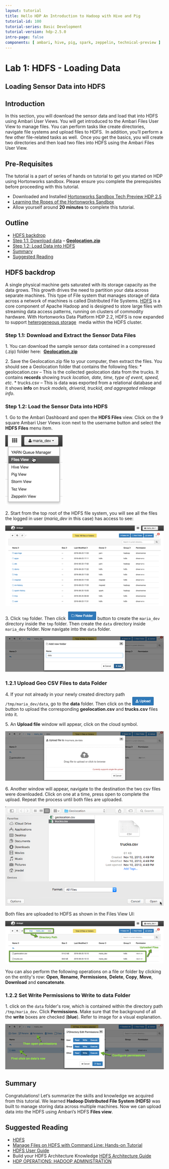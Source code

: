 ```yaml
---
layout: tutorial
title: Hello HDP An Introduction to Hadoop with Hive and Pig
tutorial-id: 100
tutorial-series: Basic Development
tutorial-version: hdp-2.5.0
intro-page: false
components: [ ambari, hive, pig, spark, zeppelin, technical-preview ]
---
```


# Lab 1: HDFS - Loading Data

## Loading Sensor Data into HDFS

## Introduction

In this section, you will download the sensor data and load that into HDFS using Ambari User Views. You will get introduced to the Ambari Files User View to manage files. You can perform tasks like create directories, navigate file systems and upload files to HDFS.  In addition, you’ll perform a few other file-related tasks as well.  Once you get the basics, you will create two directories and then load two files into HDFS using the Ambari Files User View.

## Pre-Requisites

The tutorial is a part of series of hands on tutorial to get you started on HDP using Hortonworks sandbox. Please ensure you complete the prerequisites before proceeding with this tutorial.

*   Downloaded and Installed [Hortonworks Sandbox Tech Preview HDP 2.5](http://hortonworks.com/tech-preview-hdp-2-5/)
*   [Learning the Ropes of the Hortonworks Sandbox](http://hortonworks.com/hadoop-tutorial/learning-the-ropes-of-the-hortonworks-sandbox/)
*   Allow yourself around **20 minutes** to complete this tutorial.

## Outline

*   [HDFS backdrop](#hdfs-backdrop)
*   [Step 1.1: Download data](#step1.1) – [**Geolocation.zip**](https://app.box.com/HadoopCrashCourseData)
*   [Step 1.2: Load Data into HDFS](#step1.2)
*   [Summary](#summary-lab1)
*   [Suggested Reading](#suggested-reading)


## HDFS backdrop <a id="hdfs-backdrop"></a>

A single physical machine gets saturated with its storage capacity as the data grows. This growth drives the need to partition your data across separate machines. This type of File system that manages storage of data across a network of machines is called Distributed File Systems. [HDFS](http://hortonworks.com/blog/thinking-about-the-hdfs-vs-other-storage-technologies/) is a core component of Apache Hadoop and is designed to store large files with streaming data access patterns, running on clusters of commodity hardware. With Hortonworks Data Platform HDP 2.2, HDFS is now expanded to support [heterogeneous storage](http://hortonworks.com/blog/heterogeneous-storage-policies-hdp-2-2/)  media within the HDFS cluster.

### Step 1.1: Download and Extract the Sensor Data Files <a id="step1.1"></a>

1\.  You can download the sample sensor data contained in a compressed (.zip) folder here:  [**Geolocation.zip**](https://app.box.com/HadoopCrashCourseData)

2\.   Save the Geolocation.zip file to your computer, then extract the files. You should see a Geolocation folder that contains the following files:
    *   geolocation.csv – This is the collected geolocation data from the trucks. It contains **records** showing _truck location, date, time, type of event, speed, etc_.
    *   trucks.csv – This is data was exported from a relational database and it shows **info** on _truck models, driverid, truckid, and aggregated mileage info_.

### Step 1.2: Load the Sensor Data into HDFS <a id="step1.2"></a>

1\.   Go to the Ambari Dashboard and open the **HDFS Files** view. Click on the 9 square Ambari User Views icon next to the username button and select the **HDFS Files** menu item.


![Screen Shot 2015-07-21 at 10.17.21 AM](/assets/hello-hdp/files_view_lab1.png)


2\.  Start from the top root of the HDFS file system, you will see all the files the logged in user (_maria_dev_ in this case) has access to see:


![Lab2_2](/assets/hello-hdp/root_files_view_folder_lab1.png)


3\.   Click `tmp` folder. Then click  ![Lab2_3](/assets/hello-hdp/new_folder_icon_lab1.png) button to create the `maria_dev` directory inside the `tmp` folder. Then create the `data` directory inside `maria_dev` folder. Now navigate into the `data` folder.


![new_folder_maria_data_lab1](/assets/hello-hdp/new_folder_maria_data_lab1.png)

### 1.2.1 Upload Geo CSV Files to data Folder

4\.   If your not already in your newly created directory path `/tmp/maria_dev/data`, go to the **data** folder. Then  click on the ![upload_icon_lab1](/assets/hello-hdp/upload_icon_lab1.png) button to upload the corresponding **geolocation.csv** and **trucks.csv** files into it.

5\. An **Upload file** window will appear, click on the cloud symbol.

![upload_file_cloud_lab1](/assets/hello-hdp/upload_file_cloud_lab1.png)

6\. Another window will appear, navigate to the destination the two csv files were downloaded. Click on one at a time, press open to complete the upload. Repeat the process until both files are uploaded.

![upload_file_window_lab1](/assets/hello-hdp/upload_file_window_lab1.png)

Both files are uploaded to HDFS as shown in the Files View UI:

![uploaded_geo_files_lab1](/assets/hello-hdp/uploaded_geo_files_lab1.png)


You can also perform the following operations on a file or folder by clicking on the entity's row: **Open**, **Rename**, **Permissions**, **Delete**, **Copy**, **Move**, **Download** and **concatenate**.

### 1.2.2 Set Write Permissions to Write to data Folder

1\. click on the `data` folder's row, which is contained within the directory path `/tmp/maria_dev`. Click **Permissions**. Make sure that the background of all the **write** boxes are checked (**blue**). Refer to image for a visual explanation.


![Lab2_5](/assets/hello-hdp/edit_permissions_data_folder_lab1.png)


## Summary <a id="summary-lab1"></a>
Congratulations! Let’s summarize the skills and knowledge we acquired from this tutorial. We learned **Hadoop Distributed File System (HDFS)** was built to manage storing data across multiple machines. Now we can upload data into the HDFS using Ambari’s HDFS **Files view**.


## Suggested Reading <a id="suggested-reading"></a>
- [HDFS](http://hortonworks.com/hadoop/hdfs/)
- [Manage Files on HDFS with Command Line: Hands-on Tutorial](http://hortonworks.com/hadoop-tutorial/using-commandline-manage-files-hdfs/)
- [HDFS User Guide](https://hadoop.apache.org/docs/stable/hadoop-project-dist/hadoop-hdfs/HdfsUserGuide.html)
- Build your HDFS Architecture Knowledge [HDFS Architecture Guide](https://hadoop.apache.org/docs/r1.0.4/hdfs_design.html)
- [HDP OPERATIONS: HADOOP ADMINISTRATION](http://hortonworks.com/training/class/hdp-operations-hadoop-administration-fundamentals/)
